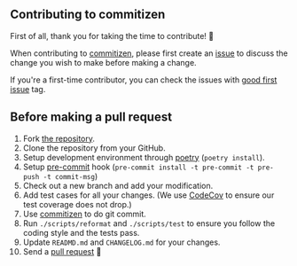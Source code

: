 ## Contributing to commitizen

First of all, thank you for taking the time to contribute! 🎉

When contributing to [commitizen](https://github.com/commitizen-tools/commitizen), please first create an [issue](https://github.com/commitizen-tools/commitizen/issues) to discuss the change you wish to make before making a change.

If you're a first-time contributor, you can check the issues with [good first issue](https://github.com/commitizen-tools/commitizen/issues?q=is%3Aissue+is%3Aopen+label%3A%22good+first+issue%22) tag.

## Before making a pull request

1. Fork [the repository](https://github.com/commitizen-tools/commitizen).
2. Clone the repository from your GitHub.
3. Setup development environment through [poetry](https://python-poetry.org/) (`poetry install`).
4. Setup [pre-commit](https://pre-commit.com/) hook (`pre-commit install -t pre-commit -t pre-push -t commit-msg`)
5. Check out a new branch and add your modification.
6. Add test cases for all your changes.
   (We use [CodeCov](https://codecov.io/) to ensure our test coverage does not drop.)
7. Use [commitizen](https://github.com/commitizen-tools/commitizen) to do git commit.
8. Run `./scripts/reformat` and `./scripts/test` to ensure you follow the coding style and the tests pass.
9. Update `READMD.md` and `CHANGELOG.md` for your changes.
10. Send a [pull request](https://github.com/commitizen-tools/commitizen/pulls) 🙏
